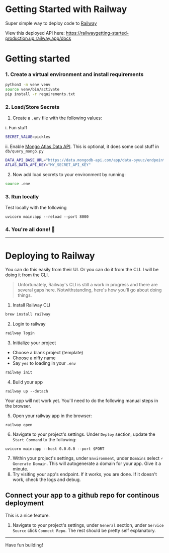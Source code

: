 # Getting Started with Railway

Super simple way to deploy code to [Railway](https://railway.app/)

View this deployed API here: https://railwaygetting-started-production.up.railway.app/docs

# Getting started
### 1. Create a virtual environment and install requirements
```bash
python3 -m venv venv
source venv/bin/activate
pip install -r requirements.txt
```

### 2. Load/Store Secrets
1. Create a `.env` file with the following values:

  i. Fun stuff
```bash
SECRET_VALUE=pickles
```
ii. Enable [Mongo Atlas Data API](https://www.mongodb.com/docs/atlas/api/data-api/).
This is optional, it does some cool stuff in `db/query_mongo.py`
```bash
DATA_API_BASE_URL="https://data.mongodb-api.com/app/data-oyuuc/endpoint/data/v1/action"
ATLAS_DATA_API_KEY="MY_SECRET_API_KEY"
```

2. Now add load secrets to your environment by running:
```bash
source .env
```

### 3. Run locally
Test locally with the following
```
uvicorn main:app --reload --port 8000
```

### 4. You're all done! 🎉

---

# Deploying to Railway
You can do this easily from their UI. Or you can do it from the CLI.
I will be doing it from the CLI.

> Unfortunately, Railway's CLI is still a work in progress and there are several
gaps here. Notwithstanding, here's how you'll go about doing things.



1. Install Railway CLI
```bash
brew install railway
```

2. Login to railway
```bash
railway login
```
3. Initialize your project
* Choose a blank project (template)
* Choose a nifty name
* Say `yes` to loading in your `.env`
```bash
railway init
```

4. Build your app
```
railway up --detach
```
Your app will not work yet. You'll need to do the following
manual steps in the browser.

5. Open your railway app in the browser:
```
railway open
```
6. Navigate to your project's settings. Under `Deploy` section,
update the `Start Command` to the following:
```
uvicorn main:app --host 0.0.0.0 --port $PORT
```
7. Within your project's settings, under `Environment`, under `Domains`
select `⚡️ Generate Domain`. This will autogenerate a domain
for your app. Give it a minute.
8. Try visiting your app's endpoint. If it works, you are done.
If it doesn't work, check the logs and debug.

## Connect your app to a github repo for continous deployment
This is a nice feature.
1. Navigate to your project's settings, under `General` section,
under `Service Source` click `Connect Repo`. The rest should be pretty
self explanatory.

----

Have fun building!
